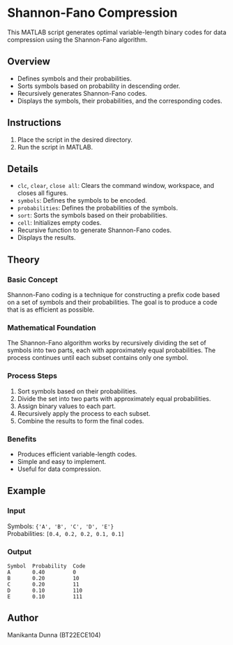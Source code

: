 # Shannon-Fano Compression

This MATLAB script generates optimal variable-length binary codes for data compression using the Shannon-Fano algorithm.

## Overview

- Defines symbols and their probabilities.
- Sorts symbols based on probability in descending order.
- Recursively generates Shannon-Fano codes.
- Displays the symbols, their probabilities, and the corresponding codes.

## Instructions

1. Place the script in the desired directory.
2. Run the script in MATLAB.

## Details

- `clc`, `clear`, `close all`: Clears the command window, workspace, and closes all figures.
- `symbols`: Defines the symbols to be encoded.
- `probabilities`: Defines the probabilities of the symbols.
- `sort`: Sorts the symbols based on their probabilities.
- `cell`: Initializes empty codes.
- Recursive function to generate Shannon-Fano codes.
- Displays the results.

## Theory

### Basic Concept
Shannon-Fano coding is a technique for constructing a prefix code based on a set of symbols and their probabilities. The goal is to produce a code that is as efficient as possible.

### Mathematical Foundation
The Shannon-Fano algorithm works by recursively dividing the set of symbols into two parts, each with approximately equal probabilities. The process continues until each subset contains only one symbol.

### Process Steps
1. Sort symbols based on their probabilities.
2. Divide the set into two parts with approximately equal probabilities.
3. Assign binary values to each part.
4. Recursively apply the process to each subset.
5. Combine the results to form the final codes.

### Benefits
- Produces efficient variable-length codes.
- Simple and easy to implement.
- Useful for data compression.

## Example

### Input
Symbols: `{'A', 'B', 'C', 'D', 'E'}`  
Probabilities: `[0.4, 0.2, 0.2, 0.1, 0.1]`

### Output
```
Symbol  Probability  Code
A       0.40         0
B       0.20         10
C       0.20         11
D       0.10         110
E       0.10         111
```

## Author

Manikanta Dunna (BT22ECE104)